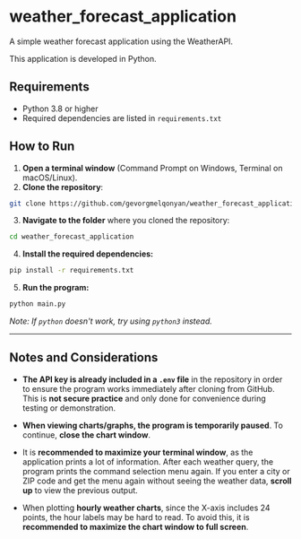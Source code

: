 # weather_forecast_application

A simple weather forecast application using the WeatherAPI.

This application is developed in Python.

## Requirements

- Python 3.8 or higher  
- Required dependencies are listed in `requirements.txt`

## How to Run

1. **Open a terminal window** (Command Prompt on Windows, Terminal on macOS/Linux).
2. **Clone the repository**:

```bash
git clone https://github.com/gevorgmelqonyan/weather_forecast_application.git
```

3. **Navigate to the folder** where you cloned the repository:

```bash
cd weather_forecast_application
```

4. **Install the required dependencies:**

```bash
pip install -r requirements.txt
```

5. **Run the program:**

```bash
python main.py
```

*Note: If `python` doesn't work, try using `python3` instead.*

---

## Notes and Considerations

-  **The API key is already included in a `.env` file** in the repository in order to ensure the program works immediately after cloning from GitHub. This is **not secure practice** and only done for convenience during testing or demonstration.

-  **When viewing charts/graphs, the program is temporarily paused**. To continue, **close the chart window**.

-  It is **recommended to maximize your terminal window**, as the application prints a lot of information. After each weather query, the program prints the command selection menu again. If you enter a city or ZIP code and get the menu again without seeing the weather data, **scroll up** to view the previous output.

-  When plotting **hourly weather charts**, since the X-axis includes 24 points, the hour labels may be hard to read. To avoid this, it is **recommended to maximize the chart window to full screen**.

